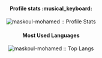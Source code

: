 <h4 align="center">Profile stats :musical_keyboard:</h4>
<p align="center"><img src="https://github-readme-stats.vercel.app/api?username=maskoul-mohamed&show_icons=true&theme=synthwave" alt="maskoul-mohamed :: Profile Stats" /></p>


<h4 align="center">Most Used Languages</h4>

<p align="center"><img src="https://github-readme-stats.vercel.app/api/top-langs/?username=maskoul-mohamed&langs_count=10&theme=tokyonight&layout=compact" alt="maskoul-mohamed :: Top Langs" /></p>
